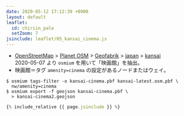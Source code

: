 ```yaml
---
date: 2020-05-12 17:12:39 +0900
layout: default
leaflet:
  id: chiriin_pale
  setZoom: 7
jsinclude: leaflet/05_kansai_cinema.js
---
```


* [OpenStreetMap](https://www.openstreetmap.org/)
  \> [Planet OSM](https://planet.openstreetmap.org)
  \> [Geofabrik](https://download.geofabrik.de/asia/japan/kansai.html)
  \> [japan](https://download.geofabrik.de/asia/japan.html)
  \> [kansai](https://download.geofabrik.de/asia/japan/kansai.html)  
  2020-05-07 より `osmium` を用いて「映画館」を抽出。
* 映画館＝タグ `amenity=cinema` の設定があるノードまたはウェイ。


```shell
$ osmium tags-filter -o kansai-cinema.pbf kansai-latest.osm.pbf \
  nw/amenity=cinema 
$ osmium export -f geojson kansai-cinema.pbf \
  > kansai-cinema2.geojson
```

```javascript
{% include_relative {{ page.jsinclude }} %}
```
